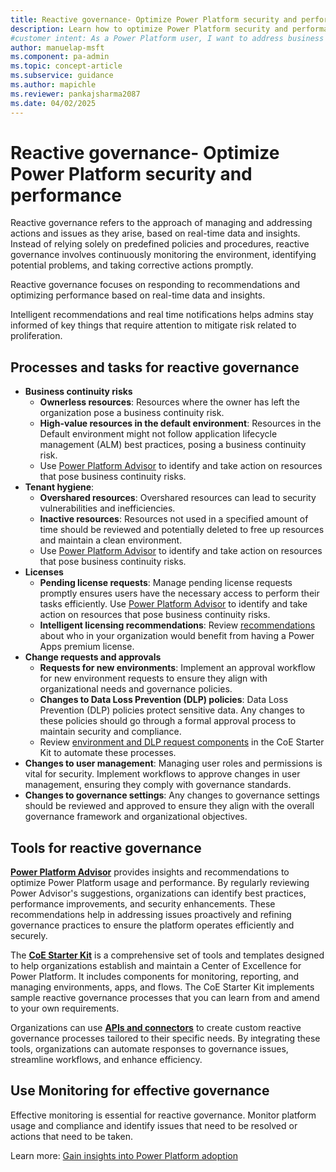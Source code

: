```yaml
---
title: Reactive governance- Optimize Power Platform security and performance
description: Learn how to optimize Power Platform security and performance with reactive governance by addressing issues in real time and improving tenant hygiene.
#customer intent: As a Power Platform user, I want to address business continuity risks so that I can ensure uninterrupted operations.
author: manuelap-msft
ms.component: pa-admin
ms.topic: concept-article
ms.subservice: guidance
ms.author: mapichle
ms.reviewer: pankajsharma2087
ms.date: 04/02/2025
---
```


# Reactive governance- Optimize Power Platform security and performance

Reactive governance refers to the approach of managing and addressing actions and issues as they arise, based on real-time data and insights. Instead of relying solely on predefined policies and procedures, reactive governance involves continuously monitoring the environment, identifying potential problems, and taking corrective actions promptly.

Reactive governance focuses on responding to recommendations and optimizing performance based on real-time data and insights. ​

Intelligent recommendations and real time notifications helps admins stay informed of key things that require attention to mitigate risk related to proliferation.

## Processes and tasks for reactive governance

- **Business continuity risks**
    - **Ownerless resources**: Resources where the owner has left the organization pose a business continuity risk. 
    - **High-value resources in the default environment**: Resources in the Default environment might not follow application lifecycle management (ALM) best practices, posing a business continuity risk. 
    - Use [Power Platform Advisor](/power-platform/admin/power-platform-advisor) to identify and take action on resources that pose business continuity risks. 
- **Tenant hygiene**:
    - **Overshared resources**: Overshared resources can lead to security vulnerabilities and inefficiencies. 
    - **Inactive resources**: Resources not used in a specified amount of time should be reviewed and potentially deleted to free up resources and maintain a clean environment. 
    - Use [Power Platform Advisor](/power-platform/admin/power-platform-advisor) to identify and take action on resources that pose business continuity risks. 
- **Licenses**
    - **Pending license requests**: Manage pending license requests promptly ensures users have the necessary access to perform their tasks efficiently. Use [Power Platform Advisor](/power-platform/admin/power-platform-advisor) to identify and take action on resources that pose business continuity risks. 
    - **Intelligent licensing recommendations**: Review [recommendations](/power-platform/admin/get-recommendations-licensing) about who in your organization would benefit from having a Power Apps premium license.
- **Change requests and approvals**
    - **Requests for new environments**: Implement an approval workflow for new environment requests to ensure they align with organizational needs and governance policies. 
    - **Changes to Data Loss Prevention (DLP) policies**: Data Loss Prevention (DLP) policies protect sensitive data. Any changes to these policies should go through a formal approval process to maintain security and compliance.
    - Review [environment and DLP request components](../coe/env-mgmt.md) in the CoE Starter Kit to automate these processes. 
- **Changes to user management**: Managing user roles and permissions is vital for security. Implement workflows to approve changes in user management, ensuring they comply with governance standards.
- **Changes to governance settings**: Any changes to governance settings should be reviewed and approved to ensure they align with the overall governance framework and organizational objectives.

## Tools for reactive governance 

**[Power Platform Advisor](/power-platform/admin/power-platform-advisor)** provides insights and recommendations to optimize Power Platform usage and performance. By regularly reviewing Power Advisor's suggestions, organizations can identify best practices, performance improvements, and security enhancements. These recommendations help in addressing issues proactively and refining governance practices to ensure the platform operates efficiently and securely.

The **[CoE Starter Kit](/power-platform/guidance/coe/starter-kit)** is a comprehensive set of tools and templates designed to help organizations establish and maintain a Center of Excellence for Power Platform. It includes components for monitoring, reporting, and managing environments, apps, and flows. The CoE Starter Kit implements sample reactive governance processes that you can learn from and amend to your own requirements.

Organizations can use **[APIs and connectors](/power-platform/admin/programmability-extensibility-overview)** to create custom reactive governance processes tailored to their specific needs. By integrating these tools, organizations can automate responses to governance issues, streamline workflows, and enhance efficiency.

## Use Monitoring for effective governance

Effective monitoring is essential for reactive governance. Monitor platform usage and compliance and identify issues that need to be resolved or actions that need to be taken. 

Learn more: [Gain insights into Power Platform adoption](observability.md)
